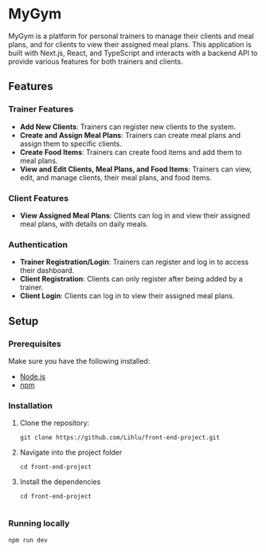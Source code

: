 # MyGym

MyGym is a platform for personal trainers to manage their clients and meal plans, and for clients to view their assigned meal plans. This application is built with Next.js, React, and TypeScript and interacts with a backend API to provide various features for both trainers and clients.

## Features

### Trainer Features
- **Add New Clients**: Trainers can register new clients to the system.
- **Create and Assign Meal Plans**: Trainers can create meal plans and assign them to specific clients.
- **Create Food Items**: Trainers can create food items and add them to meal plans.
- **View and Edit Clients, Meal Plans, and Food Items**: Trainers can view, edit, and manage clients, their meal plans, and food items.

### Client Features
- **View Assigned Meal Plans**: Clients can log in and view their assigned meal plans, with details on daily meals.

### Authentication
- **Trainer Registration/Login**: Trainers can register and log in to access their dashboard.
- **Client Registration**: Clients can only register after being added by a trainer.
- **Client Login**: Clients can log in to view their assigned meal plans.

## Setup

### Prerequisites

Make sure you have the following installed:

- [Node.js](https://nodejs.org/)
- [npm](https://www.npmjs.com/)

### Installation

1. Clone the repository:

   ```From yout terminal, run:
   git clone https://github.com/Lihlu/front-end-project.git

2. Navigate into the project folder

   ```From yout terminal, run:
   cd front-end-project

3. Install the dependencies

   ```From yout terminal, run:
   cd front-end-project


### Running locally

   ```From yout terminal, run:
   npm run dev